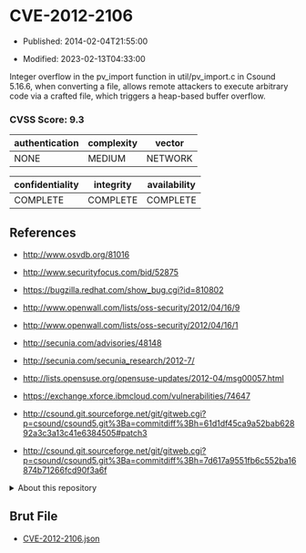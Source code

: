# CVE-2012-2106

- Published: 2014-02-04T21:55:00

- Modified: 2023-02-13T04:33:00

Integer overflow in the pv_import function in util/pv_import.c in Csound 5.16.6, when converting a file, allows remote attackers to execute arbitrary code via a crafted file, which triggers a heap-based buffer overflow.

### CVSS Score: **9.3**

| authentication | complexity | vector |
| --- | --- | --- |
| NONE | MEDIUM | NETWORK |

| confidentiality | integrity | availability |
| --- | --- | --- |
| COMPLETE | COMPLETE | COMPLETE |

## References

* http://www.osvdb.org/81016

* http://www.securityfocus.com/bid/52875

* https://bugzilla.redhat.com/show_bug.cgi?id=810802

* http://www.openwall.com/lists/oss-security/2012/04/16/9

* http://www.openwall.com/lists/oss-security/2012/04/16/1

* http://secunia.com/advisories/48148

* http://secunia.com/secunia_research/2012-7/

* http://lists.opensuse.org/opensuse-updates/2012-04/msg00057.html

* https://exchange.xforce.ibmcloud.com/vulnerabilities/74647

* http://csound.git.sourceforge.net/git/gitweb.cgi?p=csound/csound5.git%3Ba=commitdiff%3Bh=61d1df45ca9a52bab62892a3c3a13c41e6384505#patch3

* http://csound.git.sourceforge.net/git/gitweb.cgi?p=csound/csound5.git%3Ba=commitdiff%3Bh=7d617a9551fb6c552ba16874b71266fcd90f3a6f

<details>
<summary>About this repository</summary> 

  This repository is part of the project [Live Hack CVE](https://github.com/Live-Hack-CVE). Main website can be found [www.live-hack.org](https://www.live-hack.org) 
  
  Made by [Sn0wAlice](https://github.com/Sn0wAlice) for the people that care about security and need to have a feed of the latest CVEs. Hope you enjoy it, don't forget to star the repo and follow me on [Twitter](https://twitter.com/Sn0wAlice) and [Github](https://github.com/Sn0wAlice). And that is my [personnal website](https://www.alice-snow.me/)

  - [Home Page](https://github.com/Live-Hack-CVE)
  - [Framework](https://github.com/Live-Hack-CVE/cve-framework)
  - [CVE database](https://github.com/Live-Hack-CVE/full_database)
  - [Changelog](https://github.com/Live-Hack-CVE/Changelog)
</details>

## Brut File

* [CVE-2012-2106.json](https://raw.githubusercontent.com/Live-Hack-CVE/full_database/main/cves/2012/CVE-2012-2106.json)

